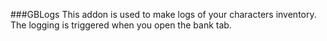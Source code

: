 ###GBLogs
This addon is used to make logs of your characters inventory. The logging is triggered when you open the bank tab.
